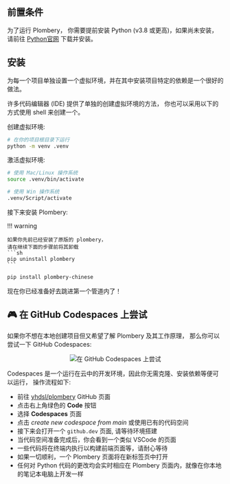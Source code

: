 ## 前置条件

为了运行 Plombery， 你需要提前安装 Python (v3.8 或更高)，如果尚未安装，请前往
[Python官网](https://www.python.org/downloads/) 下载并安装。

## 安装

为每一个项目单独设置一个虚拟环境，并在其中安装项目特定的依赖是一个很好的做法。

许多代码编辑器 (IDE) 提供了单独的创建虚拟环境的方法，
你也可以采用以下的方式使用 shell 来创建一个。

创建虚拟环境:

```bash
# 在你的项目根目录下运行
python -m venv .venv
```

激活虚拟环境:

```bash
# 使用 Mac/Linux 操作系统
source .venv/bin/activate
```

```sh
# 使用 Win 操作系统
.venv/Script/activate
```

接下来安装 Plombery:

!!! warning

    如果你先前已经安装了原版的 plombery，
    请在继续下面的步骤前将其卸载
    ```sh
    pip uninstall plombery
    ```

```sh
pip install plombery-chinese
```

现在你已经准备好去跳进第一个管道内了！

## 🎮 在 GitHub Codespaces 上尝试

如果你不想在本地创建项目但又希望了解 Plombery 及其工作原理，
那么你可以尝试一下 GitHub Codespaces:

<figure align="center">
  <img src="https://github.com/lucafaggianelli/plombery/raw/main/docs/assets/images/codespaces.png" alt="在 GitHub Codespaces 上尝试">
</figure>

Codespaces 是一个运行在云中的开发环境，因此你无需克隆、安装依赖等便可以运行，
操作流程如下:

- 前往 [yhdsl/plombery](https://github.com/yhdsl/plombery) GitHub 页面
- 点击右上角绿色的 **Code** 按钮
- 选择 **Codespaces** 页面
- 点击 *create new codespace from main* 或使用已有的代码空间
- 接下来会打开一个 `github.dev` 页面, 请等待环境搭建
- 当代码空间准备完成后，你会看到一个类似 VSCode 的页面
- 一些代码将在终端内执行以构建前端页面等，请耐心等待
- 如果一切顺利，一个 Plombery 页面将在新标签页中打开
- 任何对 Python 代码的更改均会实时相应在 Plombery 页面内，就像在你本地的笔记本电脑上开发一样
